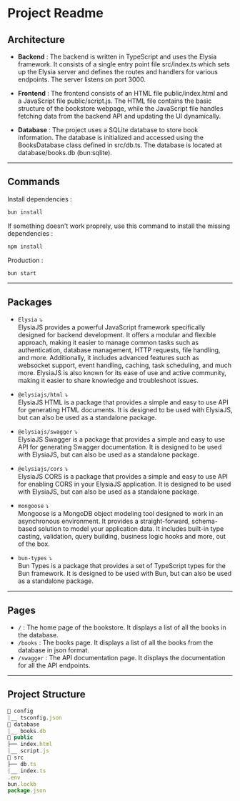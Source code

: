 # Project Readme

## Architecture

- <b>Backend</b> : The backend is written in TypeScript and uses the Elysia framework. It consists of a single entry point file src/index.ts which sets up the Elysia server and defines the routes and handlers for various endpoints. The server listens on port 3000.

- <b>Frontend</b> : The frontend consists of an HTML file public/index.html and a JavaScript file public/script.js. The HTML file contains the basic structure of the bookstore webpage, while the JavaScript file handles fetching data from the backend API and updating the UI dynamically.

- <b>Database</b> : The project uses a SQLite database to store book information. The database is initialized and accessed using the BooksDatabase class defined in src/db.ts. The database is located at database/books.db (bun:sqlite).

<hr>

## Commands

Install dependencies :

```bash
bun install
```

If something doesn't work proprely, use this command to install the missing dependencies :

```bash
npm install
```

Production :

```bash
bun start
```

<hr>

## Packages

- `Elysia` ⤵ <br>
  ElysiaJS provides a powerful JavaScript framework specifically designed for backend development. It offers a modular and flexible approach, making it easier to manage common tasks such as authentication, database management, HTTP requests, file handling, and more. Additionally, it includes advanced features such as websocket support, event handling, caching, task scheduling, and much more. ElysiaJS is also known for its ease of use and active community, making it easier to share knowledge and troubleshoot issues.

- `@elysiajs/html` ⤵ <br>
  ElysiaJS HTML is a package that provides a simple and easy to use API for generating HTML documents. It is designed to be used with ElysiaJS, but can also be used as a standalone package.

- `@elysiajs/swagger` ⤵ <br>
  ElysiaJS Swagger is a package that provides a simple and easy to use API for generating Swagger documentation. It is designed to be used with ElysiaJS, but can also be used as a standalone package.

- `@elysiajs/cors` ⤵ <br>
  ElysiaJS CORS is a package that provides a simple and easy to use API for enabling CORS in your ElysiaJS application. It is designed to be used with ElysiaJS, but can also be used as a standalone package.
  
- `mongoose` ⤵ <br>
  Mongoose is a MongoDB object modeling tool designed to work in an asynchronous environment. It provides a straight-forward, schema-based solution to model your application data. It includes built-in type casting, validation, query building, business logic hooks and more, out of the box.

- `bun-types` ⤵ <br>
  Bun Types is a package that provides a set of TypeScript types for the Bun framework. It is designed to be used with Bun, but can also be used as a standalone package.

<hr>

## Pages

- `/` : The home page of the bookstore. It displays a list of all the books in the database.
- `/books` : The books page. It displays a list of all the books from the database in json format.
- `/swagger` : The API documentation page. It displays the documentation for all the API endpoints.

<hr>

## Project Structure

```js
📁 config
|__ tsconfig.json
📁 database
|__ books.db
📁 public
├── index.html
|__ script.js
📁 src
├── db.ts
|__ index.ts
.env
bun.lockb
package.json
```

